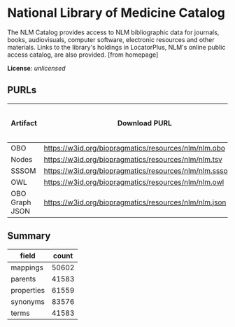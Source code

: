 # National Library of Medicine Catalog

The NLM Catalog provides access to NLM bibliographic data for journals, books, audiovisuals, computer software, electronic resources and other materials. Links to the library's holdings in LocatorPlus, NLM's online public access catalog, are also provided. [from homepage]

**License**: _unlicensed_

## PURLs

| Artifact       | Download PURL                                              | Latest Versioned Download PURL   |
|----------------|------------------------------------------------------------|----------------------------------|
| OBO            | https://w3id.org/biopragmatics/resources/nlm/nlm.obo       |                                  |
| Nodes          | https://w3id.org/biopragmatics/resources/nlm/nlm.tsv       |                                  |
| SSSOM          | https://w3id.org/biopragmatics/resources/nlm/nlm.sssom.tsv |                                  |
| OWL            | https://w3id.org/biopragmatics/resources/nlm/nlm.owl       |                                  |
| OBO Graph JSON | https://w3id.org/biopragmatics/resources/nlm/nlm.json      |                                  |

## Summary

| field      |   count |
|------------|---------|
| mappings   |   50602 |
| parents    |   41583 |
| properties |   61559 |
| synonyms   |   83576 |
| terms      |   41583 |
